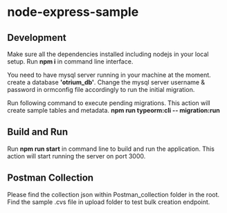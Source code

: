 # node-express-sample
 
## Development
Make sure all the dependencies installed including nodejs in your local setup. Run **npm i** in command line interface.

You need to have mysql server running in your machine at the moment. create a database **'otrium_db'**. Change the mysql server username & password in ormconfig file accordingly to run the initial migration.

Run following command to execute pending migrations. This action will create sample tables and metadata. **npm run typeorm:cli -- migration:run**

## Build and Run
Run **npm run start** in command line to build and run the application. This action will start running the server on port 3000.

## Postman Collection 
Please find the collection json within Postman_collection folder in the root.
Find the sample .cvs file in upload folder to test bulk creation endpoint.
